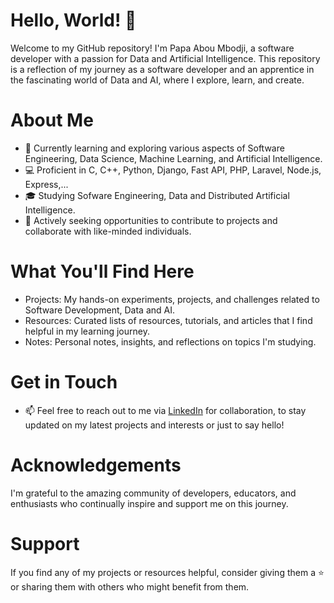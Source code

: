 # Hello, World! 👋

Welcome to my GitHub repository! I'm Papa Abou Mbodji, a software developer with a passion for Data and Artificial Intelligence.
This repository is a reflection of my journey as a software developer and an apprentice in the fascinating world of Data and AI, where I explore, learn, and create.

# About Me

- 🌱 Currently learning and exploring various aspects of Software Engineering, Data Science, Machine Learning, and Artificial Intelligence.
- 💻 Proficient in C, C++, Python, Django, Fast API, PHP, Laravel, Node.js, Express,...
- 🎓 Studying Sofware Engineering, Data and Distributed Artificial Intelligence.
- 🔭 Actively seeking opportunities to contribute to projects and collaborate with like-minded individuals.

# What You'll Find Here

- Projects: My hands-on experiments, projects, and challenges related to Software Development, Data and AI.
- Resources: Curated lists of resources, tutorials, and articles that I find helpful in my learning journey.
- Notes: Personal notes, insights, and reflections on topics I'm studying.

# Get in Touch

- 📫 Feel free to reach out to me via [LinkedIn](https://www.linkedin.com/in/papa-abdou-mbodji/) for collaboration, to stay updated on my latest projects and interests or just to say hello!

# Acknowledgements

I'm grateful to the amazing community of developers, educators, and enthusiasts who continually inspire and support me on this journey.

# Support

If you find any of my projects or resources helpful, consider giving them a ⭐️ or sharing them with others who might benefit from them.
